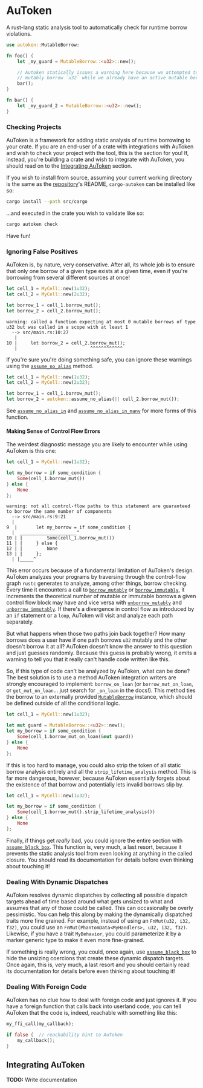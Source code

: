 # AuToken

<!-- cargo-rdme start -->

A rust-lang static analysis tool to automatically check for runtime borrow violations.

```rust
use autoken::MutableBorrow;

fn foo() {
    let _my_guard = MutableBorrow::<u32>::new();

    // Autoken statically issues a warning here because we attempted to call a function which could
    // mutably borrow `u32` while we already have an active mutable borrow from `_my_guard`.
    bar();
}

fn bar() {
    let _my_guard_2 = MutableBorrow::<u32>::new();
}
```

### Checking Projects

AuToken is a framework for adding static analysis of runtime borrowing to your crate. If you are
an end-user of a crate with integrations with AuToken and wish to check your project with the
tool, this is the section for you! If, instead, you're building a crate and wish to integrate with
AuToken, you should read on to the [Integrating AuToken](#integrating-autoken) section.

If you wish to install from source, assuming your current working directory is the same as the
[repository](https://github.com/radbuglet/autoken)'s README, `cargo-autoken` can be installed
like so:

```bash
cargo install --path src/cargo
```

...and executed in the crate you wish to validate like so:

```bash
cargo autoken check
```

Have fun!

### Ignoring False Positives

AuToken is, by nature, very conservative. After all, its whole job is to ensure that only one
borrow of a given type exists at a given time, even if you're borrowing from several different
sources at once!

```rust
let cell_1 = MyCell::new(1u32);
let cell_2 = MyCell::new(2u32);

let borrow_1 = cell_1.borrow_mut();
let borrow_2 = cell_2.borrow_mut();
```

```plain_text
warning: called a function expecting at most 0 mutable borrows of type u32 but was called in a scope with at least 1
  --> src/main.rs:10:27
   |
10 |     let borrow_2 = cell_2.borrow_mut();
   |                           ^^^^^^^^^^^^
```

If you're sure you're doing something safe, you can ignore these warnings using the
[`assume_no_alias`](https://docs.rs/autoken/latest/autoken/fn.assume_no_alias.html) method.

```rust
let cell_1 = MyCell::new(1u32);
let cell_2 = MyCell::new(2u32);

let borrow_1 = cell_1.borrow_mut();
let borrow_2 = autoken::assume_no_alias(|| cell_2.borrow_mut());
```

See [`assume_no_alias_in`](https://docs.rs/autoken/latest/autoken/fn.assume_no_alias_in.html) and [`assume_no_alias_in_many`](https://docs.rs/autoken/latest/autoken/fn.assume_no_alias_in_many.html)
for more forms of this function.

#### Making Sense of Control Flow Errors

The weirdest diagnostic message you are likely to encounter while using AuToken is this one:

```rust
let cell_1 = MyCell::new(1u32);

let my_borrow = if some_condition {
    Some(cell_1.borrow_mut())
} else {
    None
};
```

```plain_text
warning: not all control-flow paths to this statement are guaranteed to borrow the same number of components
  --> src/main.rs:9:21
  |
9  |       let my_borrow = if some_condition {
  |  _____________________^
10 | |         Some(cell_1.borrow_mut())
11 | |     } else {
12 | |         None
13 | |     };
  | |_____^
```

This error occurs because of a fundamental limitation of AuToken's design. AuToken analyzes your
programs by traversing through the control-flow graph `rustc` generates to analyze, among other
things, borrow checking. Every time it encounters a call to [`borrow_mutably`](https://docs.rs/autoken/latest/autoken/fn.borrow_mutably.html)
or [`borrow_immutably`](https://docs.rs/autoken/latest/autoken/fn.borrow_immutably.html), it increments the theoretical number of mutable
or immutable borrows a given control flow block may have and vice versa with
[`unborrow_mutably`](https://docs.rs/autoken/latest/autoken/fn.unborrow_mutably.html) and [`unborrow_immutably`](https://docs.rs/autoken/latest/autoken/fn.unborrow_immutably.html).
If there's a divergence in control flow as introduced by an `if` statement or a `loop`, AuToken
will visit and analyze each path separately.

But what happens when those two paths join back together? How many borrows does a user have if
one path borrows `u32` mutably and the other doesn't borrow it at all? AuToken doesn't know the
answer to this question and just guesses randomly. Because this guess is probably wrong, it emits
a warning to tell you that it really can't handle code written like this.

So, if this type of code can't be analyzed by AuToken, what can be done? The best solution is to
use a method AuToken integration writers are strongly encouraged to implement: `borrow_on_loan`
(or `borrow_mut_on_loan`, or `get_mut_on_loan`... just search for `_on_loan` in the docs!). This
method ties the borrow to an externally provided [`MutableBorrow`](https://docs.rs/autoken/latest/autoken/struct.MutableBorrow.html) instance,
which should be defined outside of all the conditional logic.

```rust
let cell_1 = MyCell::new(1u32);

let mut guard = MutableBorrow::<u32>::new();
let my_borrow = if some_condition {
    Some(cell_1.borrow_mut_on_loan(&mut guard))
} else {
    None
};
```

If this is too hard to manage, you could also strip the token of all static borrow analysis
entirely and all the `strip_lifetime_analysis`
method. This is far more dangerous, however, because AuToken essentially forgets about the
existence of that borrow and potentially lets invalid borrows slip by.

```rust
let cell_1 = MyCell::new(1u32);

let my_borrow = if some_condition {
    Some(cell_1.borrow_mut().strip_lifetime_analysis())
} else {
    None
};
```

Finally, if things get *really* bad, you could ignore the entire section with [`assume_black_box`](https://docs.rs/autoken/latest/autoken/fn.assume_black_box.html).
This function is, very much, a last resort, because it prevents the static analysis tool from even
looking at anything in the called closure. You should read its documentation for details before
even thinking about touching it!

### Dealing With Dynamic Dispatches

AuToken resolves dynamic dispatches by collecting all possible dispatch targets ahead of time
based around what gets unsized to what and assumes that any of those could be called. This
can occasionally be overly pessimistic. You can help this along by making the dynamically
dispatched traits more fine grained. For example, instead of using an `FnMut(u32, i32, f32)`, you
could use an `FnMut(PhantomData<MyHandlers>, u32, i32, f32)`. Likewise, if you have a trait
`MyBehavior`, you could parameterize it by a marker generic type to make it even more fine-grained.

If something is really wrong, you could, once again, use [`assume_black_box`](https://docs.rs/autoken/latest/autoken/fn.assume_black_box.html)
to hide the unsizing coercions that create these dynamic dispatch targets. Once again, this is,
very much, a last resort and you should certainly read its documentation for details before even
thinking about touching it!

### Dealing With Foreign Code

AuToken has no clue how to deal with foreign code and just ignores it. If you have a foreign
function that calls back into userland code, you can tell AuToken that the code is, indeed,
reachable with something like this:

```rust
my_ffi_call(my_callback);

if false {  // reachability hint to AuToken
    my_callback();
}
```

## Integrating AuToken

**TODO:** Write documentation

<!-- cargo-rdme end -->
